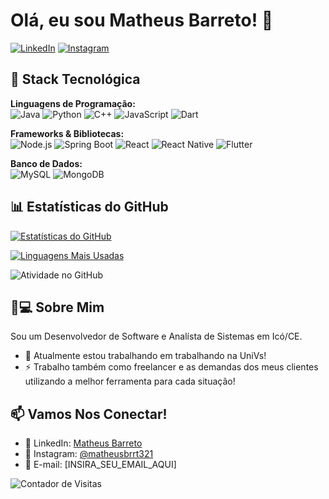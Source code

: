 # Olá, eu sou Matheus Barreto! 👋

[![LinkedIn](https://img.shields.io/badge/LinkedIn-0077B5?style=for-the-badge&logo=linkedin&logoColor=white)](https://www.linkedin.com/in/matheus-barreto-262ab9219/)
[![Instagram](https://img.shields.io/badge/Instagram-E4405F?style=for-the-badge&logo=instagram&logoColor=white)](https://www.instagram.com/matheusbrrt321/)

## 🚀 Stack Tecnológica

**Linguagens de Programação:**  
![Java](https://img.shields.io/badge/Java-ED8B00?style=for-the-badge&logo=java&logoColor=white)
![Python](https://img.shields.io/badge/Python-3776AB?style=for-the-badge&logo=python&logoColor=white)
![C++](https://img.shields.io/badge/C%2B%2B-00599C?style=for-the-badge&logo=c%2B%2B&logoColor=white)
![JavaScript](https://img.shields.io/badge/JavaScript-F7DF1E?style=for-the-badge&logo=javascript&logoColor=black)
![Dart](https://img.shields.io/badge/Dart-0175C2?style=for-the-badge&logo=dart&logoColor=white)

**Frameworks & Bibliotecas:**  
![Node.js](https://img.shields.io/badge/Node.js-339933?style=for-the-badge&logo=nodedotjs&logoColor=white)
![Spring Boot](https://img.shields.io/badge/Spring_Boot-6DB33F?style=for-the-badge&logo=spring-boot&logoColor=white)
![React](https://img.shields.io/badge/React-20232A?style=for-the-badge&logo=react&logoColor=61DAFB)
![React Native](https://img.shields.io/badge/React_Native-20232A?style=for-the-badge&logo=react&logoColor=61DAFB)
![Flutter](https://img.shields.io/badge/Flutter-02569B?style=for-the-badge&logo=flutter&logoColor=white)

**Banco de Dados:**  
![MySQL](https://img.shields.io/badge/MySQL-00000F?style=for-the-badge&logo=mysql&logoColor=white)
![MongoDB](https://img.shields.io/badge/MongoDB-4EA94B?style=for-the-badge&logo=mongodb&logoColor=white)

## 📊 Estatísticas do GitHub

[![Estatísticas do GitHub](https://github-readme-stats.vercel.app/api?username=MatheusBProgrammer&show_icons=true&theme=radical&locale=pt-br)](https://github.com/MatheusBProgrammer)

[![Linguagens Mais Usadas](https://github-readme-stats.vercel.app/api/top-langs/?username=MatheusBProgrammer&layout=compact&theme=radical&locale=pt-br)](https://github.com/MatheusBProgrammer)

![Atividade no GitHub](https://github-readme-activity-graph.vercel.app/graph?username=MatheusBProgrammer&theme=react-dark&hide_border=true)

## 👨💻 Sobre Mim

Sou um Desenvolvedor de Software e Analísta de Sistemas em Icó/CE. 

- 🔭 Atualmente estou trabalhando em trabalhando na UniVs!
- ⚡ Trabalho também como freelancer e as demandas dos meus clientes utilizando a melhor ferramenta para cada situação!

## 📫 Vamos Nos Conectar!

- 👔 LinkedIn: [Matheus Barreto](https://www.linkedin.com/in/matheus-barreto-262ab9219/)
- 📸 Instagram: [@matheusbrrt321](https://www.instagram.com/matheusbrrt321/)
- 📧 E-mail: [INSIRA_SEU_EMAIL_AQUI]

![Contador de Visitas](https://komarev.com/ghpvc/?username=MatheusBProgrammer&color=blueviolet&style=flat-square)
